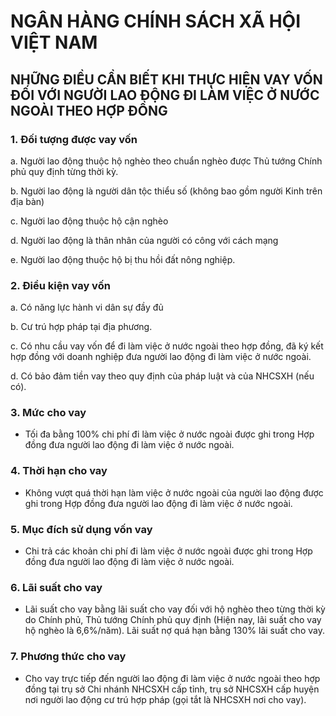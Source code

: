 # NGÂN HÀNG CHÍNH SÁCH XÃ HỘI VIỆT NAM

## NHỮNG ĐIỀU CẦN BIẾT KHI THỰC HIỆN VAY VỐN ĐỐI VỚI NGƯỜI LAO ĐỘNG ĐI LÀM VIỆC Ở NƯỚC NGOÀI THEO HỢP ĐỒNG


### 1. Đối tượng được vay vốn

a. Người lao động thuộc hộ nghèo theo chuẩn nghèo được Thủ tướng Chính phủ quy định từng thời kỳ.

b. Người lao động là người dân tộc thiểu số (không bao gồm người Kinh trên địa bàn)

c. Người lao động thuộc hộ cận nghèo

d. Người lao động là thân nhân của người có công với cách mạng

e. Người lao động thuộc hộ bị thu hồi đất nông nghiệp.


### 2. Điều kiện vay vốn

a. Có năng lực hành vi dân sự đầy đủ

b. Cư trú hợp pháp tại địa phương.

c. Có nhu cầu vay vốn để đi làm việc ở nước ngoài theo hợp đồng, đã ký kết hợp đồng với doanh nghiệp đưa người lao động đi làm việc ở nước ngoài.

d. Có bảo đảm tiền vay theo quy định của pháp luật và của NHCSXH (nếu có).


### 3. Mức cho vay

- Tối đa bằng 100% chi phí đi làm việc ở nước ngoài được ghi trong Hợp đồng đưa người lao động đi làm việc ở nước ngoài.


### 4. Thời hạn cho vay

- Không vượt quá thời hạn làm việc ở nước ngoài của người lao động được ghi trong Hợp đồng đưa người lao động đi làm việc ở nước ngoài.


### 5. Mục đích sử dụng vốn vay

- Chi trả các khoản chi phí đi làm việc ở nước ngoài được ghi trong Hợp đồng đưa người lao động đi làm việc ở nước ngoài.


### 6. Lãi suất cho vay

- Lãi suất cho vay bằng lãi suất cho vay đối với hộ nghèo theo từng thời kỳ do Chính phủ, Thủ tướng Chính phủ quy định (Hiện nay, lãi suất cho vay hộ nghèo là 6,6%/năm). Lãi suất nợ quá hạn bằng 130% lãi suất cho vay.


### 7. Phương thức cho vay

- Cho vay trực tiếp đến người lao động đi làm việc ở nước ngoài theo hợp đồng tại trụ sở Chi nhánh NHCSXH cấp tỉnh, trụ sở NHCSXH cấp huyện nơi người lao động cư trú hợp pháp (gọi tắt là NHCSXH nơi cho vay).
